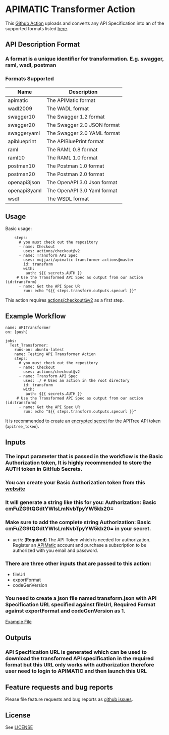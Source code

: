 # APIMATIC Transformer Action

This [Github Action](https://github.com/actions) uploads and converts any API Specification into an of the supported formats listed [here](https://www.apimatic.io/transformer/#supported-formats).

## API Description Format
### A format is a unique identifier for transformation. E.g. swagger, raml, wadl, postman

### Formats Supported

|Name |Description|
|---	|---	|
|apimatic|The APIMatic format|
|wadl2009|The WADL format|
|swagger10|The Swagger 1.2 format|
|swagger20|The Swagger 2.0 JSON format|
|swaggeryaml|The Swagger 2.0 YAML format|
|apiblueprint|The APIBluePrint format|
|raml|The RAML 0.8 format|
|raml10|The RAML 1.0 format|
|postman10|The Postman 1.0 format|
|postman20|The Postman 2.0 format|
|openapi3json|The OpenAPI 3.0 Json format|
|openapi3yaml|The OpenAPI 3.0 Yaml format|
|wsdl|The WSDL format|

## Usage

Basic usage:
```
    steps:
      # you must check out the repository
      - name: Checkout
        uses: actions/checkout@v2
      - name: Transform API Spec
        uses: mujjazi/apimatic-transformer-actions@master
        id: transform
        with:
         auth: ${{ secrets.AUTH }}
     # Use the Transformed API Spec as output from our action (id:transform)
      - name: Get the API Spec UR
        run: echo "${{ steps.transform.outputs.specurl }}"
```

This action requires [actions/checkout@v2](https://github.com/actions/checkout) as a first step.

## Example Workflow

```
name: APITransformer
on: [push]

jobs:
  Test_Transformer:
    runs-on: ubuntu-latest
    name: Testing API Transformer Action
    steps:
      # you must check out the repository
      - name: Checkout
        uses: actions/checkout@v2
      - name: Transform API Spec
        uses: ./ # Uses an action in the root directory
        id: transform
        with:
         auth: ${{ secrets.AUTH }}
     # Use the Transformed API Spec as output from our action (id:transform)
      - name: Get the API Spec UR
        run: echo "${{ steps.transform.outputs.specurl }}"

```

It is recommended to create an [encrypted secret](https://help.github.com/en/actions/automating-your-workflow-with-github-actions/creating-and-using-encrypted-secrets) for the APITree API token (`apitree_token`).

## Inputs

### The input parameter that is passed in the workflow is the Basic Authorization token, It is highly recommended to store the AUTH token in GitHub Secrets.
### You can create your Basic Authorization token from this [website](https://www.blitter.se/utils/basic-authentication-header-generator/)
### It will generate a string like this for you: Authorization: Basic cmFuZG9tQGdtYWlsLmNvbTpyYW5kb20=
### Make sure to add the complete string Authorization: Basic cmFuZG9tQGdtYWlsLmNvbTpyYW5kb20= in your secret.

* `auth`: (**Required**) The API Token which is needed for authorization. Register an [APIMatic](https://www.apimatic.io/account/register) account and purchase a subscription to be authorized with you email and password.

### There are three other inputs that are passed to this action:
* fileUrl
* exportFormat
* codeGenVersion

### You need to create a json file named transform.json with API Specification URL specified against fileUrl, Required Format against exportFormat and codeGenVersion as 1.
[Example File](https://github.com/mujjazi/apimatic-transformer-action/blob/master/transform.json)

## Outputs

### API Specification URL is generated which can be used to download the transformed API specification in the required format but this URL only works with authorization therefore user need to login to APIMATIC and then launch this URL

## Feature requests and bug reports

Please file feature requests and bug reports as [github issues](https://github.com/mujjazi/apimatic-transformer-action/issues).

## License

See [LICENSE](LICENSE)

